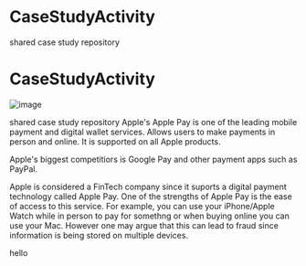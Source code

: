 # CaseStudyActivity
shared case study repository 
# CaseStudyActivity
![image](https://developer.apple.com/news/images/og/apple-pay-og-twitter.jpg)

shared case study repository 
Apple's Apple Pay is one of the leading mobile payment and digital wallet services. Allows users to make payments in person and online. It is supported on all Apple products.

Apple's biggest competitiors is Google Pay and other payment apps such as PayPal.

Apple is considered a FinTech company since it suports a digital payment technology called Apple Pay. One of the strengths of Apple Pay is the ease of access to this service. For example, you can use your iPhone/Apple Watch while in person to pay for somethng or when buying online you can use your Mac. However one may argue that this can lead to fraud since information is being stored on multiple devices.

hello